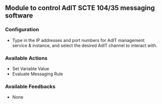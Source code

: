 ## Module to control AdIT SCTE 104/35 messaging software

### Configuration
* Type in the IP addresses and port numbers for AdIT management service & instance, and select the desired AdIT channel to interact with.

### Available Actions
* Set Variable Value
* Evaluate Messaging Rule

### Available Feedbacks
* None
